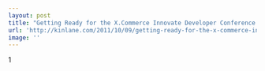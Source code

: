 ```yaml
---
layout: post
title: "Getting Ready for the X.Commerce Innovate Developer Conference in San Francisco"
url: 'http://kinlane.com/2011/10/09/getting-ready-for-the-x-commerce-innovate-developer-conference-in-san-francisco/'
image: ''
---
```


1